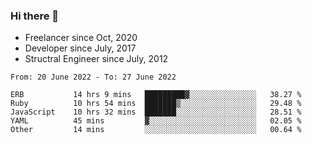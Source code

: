 ### Hi there 👋

- Freelancer since Oct, 2020
- Developer since July, 2017
- Structral Engineer since July, 2012

<!--START_SECTION:waka-->

```text
From: 20 June 2022 - To: 27 June 2022

ERB           14 hrs 9 mins   █████████▓░░░░░░░░░░░░░░░   38.27 %
Ruby          10 hrs 54 mins  ███████▒░░░░░░░░░░░░░░░░░   29.48 %
JavaScript    10 hrs 32 mins  ███████░░░░░░░░░░░░░░░░░░   28.51 %
YAML          45 mins         ▓░░░░░░░░░░░░░░░░░░░░░░░░   02.05 %
Other         14 mins         ░░░░░░░░░░░░░░░░░░░░░░░░░   00.64 %
```

<!--END_SECTION:waka-->
